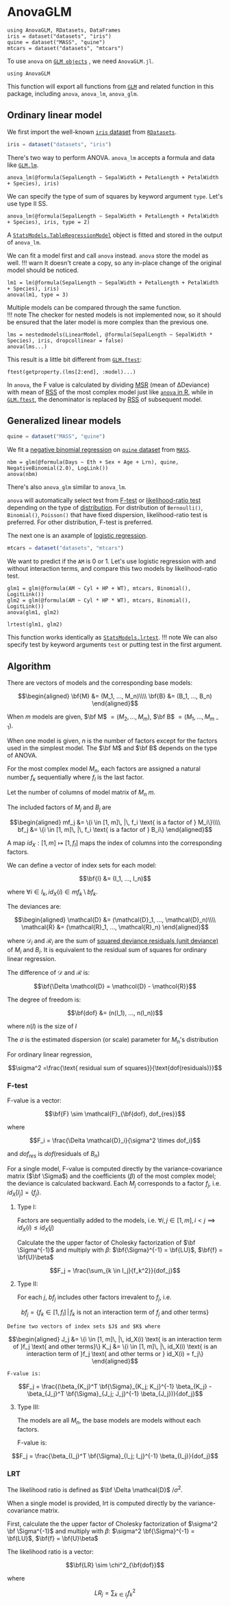 # AnovaGLM
```@setup glm
using AnovaGLM, RDatasets, DataFrames
iris = dataset("datasets", "iris")
quine = dataset("MASS", "quine")
mtcars = dataset("datasets", "mtcars")
```
To use `anova` on [`GLM objects`](https://juliastats.org/GLM.jl/stable/) , we need `AnovaGLM.jl`.
```@example glm
using AnovaGLM
```
This function will export all functions from [`GLM`](https://juliastats.org/GLM.jl/stable/) and related function in this package, including `anova`, `anova_lm`, `anova_glm`.
## Ordinary linear model
We first import the well-known [`iris` dataset](https://en.wikipedia.org/wiki/Iris_flower_data_set) from [`RDatasets`](https://github.com/JuliaStats/RDatasets.jl).
```julia
iris = dataset("datasets", "iris")
```
There's two way to perform ANOVA. `anova_lm` accepts a formula and data like [`GLM.lm`](https://juliastats.org/GLM.jl/stable/api/#GLM.lm).
```@example glm
anova_lm(@formula(SepalLength ~ SepalWidth + PetalLength + PetalWidth + Species), iris)
```
We can specify the type of sum of squares by keyword argument `type`. Let's use type II SS.
```@example glm
anova_lm(@formula(SepalLength ~ SepalWidth + PetalLength + PetalWidth + Species), iris, type = 2)
```
A [`StatsModels.TableRegressionModel`](https://juliastats.org/StatsModels.jl/stable/api/#StatsModels.TableRegressionModel) object is fitted and stored in the output of `anova_lm`.  

We can fit a model first and call `anova` instead. `anova` store the model as well.
!!! warn
    It doesn't create a copy, so any in-place change of the original model should be noticed. 
```@example glm
lm1 = lm(@formula(SepalLength ~ SepalWidth + PetalLength + PetalWidth + Species), iris)
anova(lm1, type = 3)
```
Multiple models can be compared through the same function.  
!!! note
    The checker for nested models is not implemented now, so it should be ensured that the later model is more complex than the previous one.  
```@example glm
lms = nestedmodels(LinearModel, @formula(SepalLength ~ SepalWidth * Species), iris, dropcollinear = false)
anova(lms...)
```
This result is a little bit different from [`GLM.ftest`](https://juliastats.org/GLM.jl/stable/api/#GLM.ftest):
```@example glm
ftest(getproperty.(lms[2:end], :model)...)
```
In `anova`, the F value is calculated by dividing [MSR](https://en.wikipedia.org/wiki/Mean_squared_error) (mean of ΔDeviance) with mean of [RSS](https://en.wikipedia.org/wiki/Residual_sum_of_squares) of the most complex model just like [`anova` in R](https://www.rdocumentation.org/packages/stats/versions/3.6.2/topics/anova), while in [`GLM.ftest`](https://juliastats.org/GLM.jl/stable/api/#GLM.ftest), the denominator is replaced by [RSS](https://en.wikipedia.org/wiki/Residual_sum_of_squares) of subsequent model.
## Generalized linear models 
```julia
quine = dataset("MASS", "quine")
```
We fit a [negative binomial regression](https://en.wikipedia.org/wiki/Generalized_linear_model) on [`quine` dataset](https://www.rdocumentation.org/packages/MASS/versions/7.3-57/topics/quine) from [`MASS`](https://www.rdocumentation.org/packages/MASS/versions/7.3-57).
```@example glm
nbm = glm(@formula(Days ~ Eth + Sex + Age + Lrn), quine, NegativeBinomial(2.0), LogLink())
anova(nbm)
```
There's also `anova_glm` similar to `anova_lm`.  

`anova` will automatically select test from [F-test](https://en.wikipedia.org/wiki/F-test) or [likelihood-ratio test](https://en.wikipedia.org/wiki/Likelihood-ratio_test) depending on the type of [distribution](https://juliastats.org/GLM.jl/stable/#Fitting-GLM-models). For distribution of `Bernoulli()`, `Binomial()`, `Poisson()` that have fixed dispersion, likelihood-ratio test is preferred. For other distribution, F-test is preferred.  

The next one is an axample of [logistic regression](https://en.wikipedia.org/wiki/Logistic_regression).
```julia
mtcars = dataset("datasets", "mtcars")
```
We want to predict if the `AM` is 0 or 1. Let's use logistic regression with and without interaction terms, and compare this two models by likelihood-ratio test. 
```@example glm
glm1 = glm(@formula(AM ~ Cyl + HP + WT), mtcars, Binomial(), LogitLink())
glm2 = glm(@formula(AM ~ Cyl * HP * WT), mtcars, Binomial(), LogitLink())
anova(glm1, glm2)
```
```@example glm
lrtest(glm1, glm2)
```
This function works identically as [`StatsModels.lrtest`](https://juliastats.org/StatsModels.jl/stable/api/#StatsModels.lrtest).
!!! note
    We can also specify test by keyword arguments `test` or putting test in the first argument.

## Algorithm
There are vectors of models and the corresponding base models:
```math
\begin{aligned}
    \bf{M} &= (M_1, ..., M_n)\\\\
    \bf{B} &= (B_1, ..., B_n)
\end{aligned}
```
When $m$ models are given, $\bf M$ $= (M_2, ..., M_m)$, $\bf B$ $= (M_1, ..., M_{m-1})$. 

When one model is given, $n$ is the number of factors except for the factors used in the simplest model. The $\bf M$ and $\bf B$ depends on the type of ANOVA.

For the most complex model $M_n$, each factors are assigned a natural number $f_k$ sequentially where $f_l$ is the last factor.

Let the number of columns of model matrix of $M_n$ $m$.

The included factors of $M_j$ and $B_j$ are
```math
\begin{aligned}
    mf_j &= \{i \in [1, m]\, |\, f_i \text{ is a factor of } M_i\}\\\\
    bf_j &= \{i \in [1, m]\, |\, f_i \text{ is a factor of } B_i\}
\end{aligned}
```
A map $id_X: [1, m] \mapsto [1, f_l]$ maps the index of columns into the corresponding factors.

We can define a vector of index sets for each model:
```math
\bf{I} &= (I_1, ..., I_n)
```
where $\forall i \in I_k, id_X(i) \in mf_k\setminus bf_k$.

The deviances are:
```math
\begin{aligned}
    \mathcal{D} &= (\mathcal{D}_1, ..., \mathcal{D}_n)\\\\
    \mathcal{R} &= (\mathcal{R}_1, ..., \mathcal{R}_n)
\end{aligned}
```
where $\mathcal{D}_i$ and $\mathcal{R}_i$ are the sum of [squared deviance residuals (unit deviance)](https://en.wikipedia.org/wiki/Deviance_(statistics)) of $M_i$ and $B_i$. 
It is equivalent to the residual sum of squares for ordinary linear regression.

The difference of $\mathcal{D}$ and $\mathcal{R}$ is:
```math
\bf{\Delta \mathcol{D} = \mathcol{D} - \mathcol{R}}
```
The degree of freedom is:
```math
\bf{dof} &= (n(I_1), ..., n(I_n))
```
where $n(I)$ is the size of $I$

The $\sigma$ is the estimated dispersion (or scale) parameter for $M_n$'s distribution

For ordinary linear regression, 
```math
\sigma^2 =\frac{\text{ residual sum of squares}}{\text{dof(residuals)}}
```

### F-test
F-value is a vector:
```math
\bf{F} \sim \mathcal{F}_{\bf{dof}, dof_{res}}
```
where 
```math
F_i = \frac{\Delta \mathcal{D}_i}{\sigma^2 \times dof_i}
```
and $dof_{res}$ is $dof(\text{residuals of } B_n)$

For a single model, F-value is computed directly by the variance-covariance matrix ($\bf \Sigma$) and the coefficients ($\beta$) of the most complex model; the deviance is calculated backward. Each $M_j$ corresponds to a factor $f_j$, i.e. $id_X[I_j] = \{f_j\}$.
1. Type I:

    Factors are sequentially added to the models, i.e. $\forall i, j \in [1, m], i \lt j \implies id_X(i) \leq id_X(j)$

    Calculate the the upper factor of Cholesky factorization of $\bf \Sigma^{-1}$ and multiply with $\beta$: 
    $\bf{\Sigma}^{-1} = \bf{LU}$, $\bf{f} = \bf{U}\beta$
```math
F_j = \frac{\sum_{k \in I_j}{f_k^2}}{dof_j}
```

2. Type II:
    
    For each $j$, $bf_j$ includes other factors irrevalent to $f_j$, i.e. 
```math
bf_j = \{f_k \in [1, f_l]\, |\, f_k \text{ is not an interaction term of }f_j \text{ and other terms}\}
```
    Define two vectors of index sets $J$ and $K$ where 
```math
\begin{aligned}
    J_j &= \{i \in [1, m]\, |\, id_X(i) \text{ is an interaction term of }f_j \text{ and other terms}\}
    K_j &= \{i \in [1, m]\, |\, id_X(i) \text{ is an interaction term of }f_j \text{ and other terms or } id_X(i) = f_j\}
\end{aligned}
```
    F-value is: 
```math
F_j = \frac{(\beta_{K_j}^T \bf{\Sigma}_{K_j; K_j}^{-1} \beta_{K_j} - \beta_{J_j}^T \bf{\Sigma}_{J_j; J_j}^{-1} \beta_{J_j})}{dof_j}
```

3. Type III:

    The models are all $M_n$, the base models are models without each factors.  

    F-value is:
```math
F_j = \frac{\beta_{I_j}^T \bf{\Sigma}_{I_j; I_j}^{-1} \beta_{I_j}}{dof_j}
```

### LRT
The likelihood ratio is defined as $\bf \Delta \mathcal{D}$ $/ \sigma^2$. 

When a single model is provided, lrt is computed directly by the variance-covariance matrix.

First, calculate the the upper factor of Cholesky factorization of $\sigma^2 \bf \Sigma^{-1}$ and multiply with $\beta$:
$\sigma^2 \bf{\Sigma}^{-1} = \bf{LU}$, $\bf{f} = \bf{U}\beta$

The likelihood ratio is a vector:
```math
\bf{LR} \sim \chi^2_{\bf{dof}}
```
where 
```math 
LR_j = \sum_{k \in I_j}{f_k^2}
```
